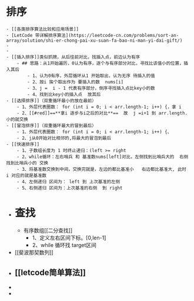 # 排序
	- [[各类排序算法比较和应用场景]]
	- [LetCode 带详解排序算法](https://leetcode-cn.com/problems/sort-an-array/solution/shi-er-chong-pai-xu-suan-fa-bao-ni-man-yi-dai-gift/)
	-
	-
	- [[插入排序]]类似抓牌，从后往前对比，找插入点，前边认为有序
		- ## 思路：从1开始遍历，0认为有序，逐个与有序部分对比，寻找比该值小的位置，插入其后
			- 1、认为0有序，外层循环从1 开始取出，认为无序 待插入的值
			- 2、按i 挨个取出作为 要插入的数  nums[i]
			- 3、j =  i - 1 代表有序部分，倒序寻找插入点比key小的数
			- 4、找到比key小的插入点  放其后
	- [[选择排序]]（双重循环最小的放在最前）
		- 1、外层代表圈数： for (int i = 0; i < arr.length-1; i++) {，拿 i
		- 2、[[#red]]==**拿i 逐步与i之后的对比**==  故  j =i+1 到 arr.length.小的就交换
	- [[冒泡排序]]（双重循环最大的冒到最后）
		- 1、外层代表圈数： for (int i = 0; i < arr.length-1; i++) {、
		- 2、j从0开始对比相邻的,将最大的冒泡到最后
	- [[快速排序]]
		- 1、子数组长度为 1 时终止递归：(left >= right
		- 2、while循环：左右哨兵 和 基准数nums[left]对比，左侧找到比哨兵大的  右侧 找到比哨兵小的 交换
		- 3、将基准数交换到中间，交换完就是，左边的都比基准小   右边都比基准大, 此时 i 对应的就是基准数
		- 4、左侧递归 区间为： left 到 上次基准的左侧
		- 5、右侧递归 区间为：上次基准的右侧  到 right
- # 查找
	- 有序数组[[二分查找]]
		- 1、定义左右区间下标。[0,len-1]
		- 2、while 循环找 target区间
- [[斐波那契数列]]
- ## [[letcode简单算法]]
-
-